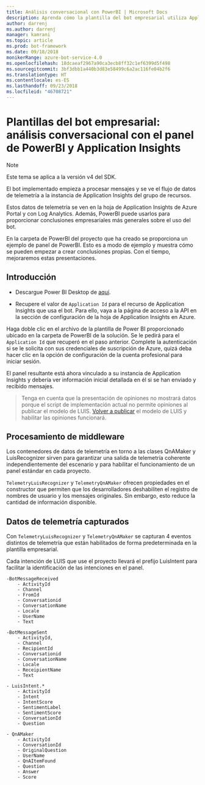 ```yaml
---
title: Análisis conversacional con PowerBI | Microsoft Docs
description: Aprenda cómo la plantilla del bot empresarial utiliza Application Insights para las conclusiones mediante PowerBI
author: darrenj
ms.author: darrenj
manager: kamrani
ms.topic: article
ms.prod: bot-framework
ms.date: 09/18/2018
monikerRange: azure-bot-service-4.0
ms.openlocfilehash: 18dcaeaf2967a90ca3ecb8ff32c1ef6399d5f498
ms.sourcegitcommit: 3bf3dbb1a440b3d83e58499c6a2ac116fe04b2f6
ms.translationtype: HT
ms.contentlocale: es-ES
ms.lasthandoff: 09/23/2018
ms.locfileid: "46708721"
---
```

# <a name="enterprise-bot-template---conversational-analytics-using-powerbi-dashboard-and-application-insights"></a>Plantillas del bot empresarial: análisis conversacional con el panel de PowerBI y Application Insights

> [!NOTE]
> Este tema se aplica a la versión v4 del SDK. 

El bot implementado empieza a procesar mensajes y se ve el flujo de datos de telemetría a la instancia de Application Insights del grupo de recursos. 

Estos datos de telemetría se ven en la hoja de Application Insights de Azure Portal y con Log Analytics. Además, PowerBI puede usarlos para proporcionar conclusiones empresariales más generales sobre el uso del bot.

En la carpeta de PowerBI del proyecto que ha creado se proporciona un ejemplo de panel de PowerBI. Esto es a modo de ejemplo y muestra cómo se pueden empezar a crear conclusiones propias. Con el tiempo, mejoraremos estas presentaciones. 

## <a name="getting-started"></a>Introducción

- Descargue Power BI Desktop de [aquí](https://powerbi.microsoft.com/en-us/desktop/).
 
- Recupere el valor de ```Application Id``` para el recurso de Application Insights que usa el bot. Para ello, vaya a la página de acceso a la API en la sección de configuración de la hoja de Application Insights en Azure.

Haga doble clic en el archivo de la plantilla de Power BI proporcionado ubicado en la carpeta de PowerBI de la solución. Se le pedirá para el ```Application Id``` que recuperó en el paso anterior. Complete la autenticación si se le solicita con sus credenciales de suscripción de Azure, quizá deba hacer clic en la opción de configuración de la cuenta profesional para iniciar sesión.

El panel resultante está ahora vinculado a su instancia de Application Insights y debería ver información inicial detallada en él si se han enviado y recibido mensajes.

>Tenga en cuenta que la presentación de opiniones no mostrará datos porque el script de implementación actual no permite opiniones al publicar el modelo de LUIS. [Volver a publicar](https://docs.microsoft.com/en-us/azure/cognitive-services/luis/luis-how-to-publish-app) el modelo de LUIS y habilitar las opiniones funcionará.

## <a name="middleware-processing"></a>Procesamiento de middleware

Los contenedores de datos de telemetría en torno a las clases QnAMaker y LuisRecognizer sirven para garantizar una salida de telemetría coherente independientemente del escenario y para habilitar el funcionamiento de un panel estándar en cada proyecto.

```TelemetryLuisRecognizer``` y ```TelemetryQnAMaker``` ofrecen propiedades en el constructor que permiten que los desarrolladores deshabiliten el registro de nombres de usuario y los mensajes originales. Sin embargo, esto reduce la cantidad de información disponible.

## <a name="telemetry-captured"></a>Datos de telemetría capturados

Con ```TelemetryLuisRecognizer``` y ```TelemetryQnAMaker``` se capturan 4 eventos distintos de telemetría que están habilitados de forma predeterminada en la plantilla empresarial. 

Cada intención de LUIS que use el proyecto llevará el prefijo LuisIntent para facilitar la identificación de las intenciones en el panel.

```
-BotMessageReceived
    - ActivityId
    - Channel
    - FromId
    - Conversationid
    - ConversationName
    - Locale
    - UserName
    - Text
```
  
```
-BotMessageSent
    - ActivityId,
    - Channel
    - RecipientId
    - Conversationid
    - ConversationName
    - Locale
    - ReceipientName
    - Text
```

```
- LuisIntent.*
    - ActivityId
    - Intent
    - IntentScore
    - SentimentLabel
    - SentimentScore
    - ConversationId
    - Question
```

```
- QnAMaker
    - ActivityId
    - ConversationId
    - OriginalQuestion
    - UserName
    - QnAItemFound
    - Question
    - Answer
    - Score
```